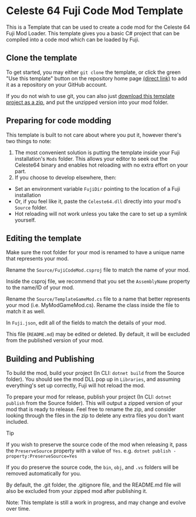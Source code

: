 # Celeste 64 Fuji Code Mod Template
This is a Template that can be used to create a code mod for the Celeste 64 Fuji Mod Loader. This template gives you a basic C# project that can be compiled into a code mod which can be loaded by Fuji.

## Clone the template
To get started, you may either `git clone` the template, or click the green "Use this template" button on the repository home page [(direct link)](https://github.com/new?template_name=Code-Mod-Template&template_owner=FujiAPI) to add it as a repository on your GitHub account.

If you do not wish to use git, you can also just [download this template project as a zip](https://github.com/FujiAPI/Code-Mod-Template/archive/refs/heads/main.zip), and put the unzipped version into your mod folder.

## Preparing for code modding
This template is built to not care about where you put it, however there's two things to note:

1. The most convenient solution is putting the template inside your Fuji installation's `Mods` folder. This allows your editor to seek out the Celeste64 binary and enables hot reloading with no extra effort on your part.
2. If you choose to develop elsewhere, then:
- Set an environment variable `FujiDir` pointing to the location of a Fuji installation
- Or, if you feel like it, paste the `Celeste64.dll` directly into your mod's `Source` folder.
- Hot reloading will not work unless you take the care to set up a symlink yourself.

## Editing the template

Make sure the root folder for your mod is renamed to have a unique name that represents your mod.

Rename the `Source/FujiCodeMod.csproj` file to match the name of your mod.

Inside the csproj file, we recommend that you set the `AssemblyName` property to the name/ID of your mod.

Rename the `Source/TemplateGameMod.cs` file to a name that better represents your mod (i.e. MyModGameMod.cs). Rename the class inside the file to match it as well.

In `Fuji.json`, edit all of the fields to match the details of your mod.

This file (`README.md`) may be edited or deleted. By default, it will be excluded from the published version of your mod.

## Building and Publishing
To build the mod, build your project (In CLI: `dotnet build` from the Source folder). You should see the mod DLL pop up in `Libraries`, and assuming everything's set up correctly, Fuji will hot reload the mod.

To prepare your mod for release, publish your project (In CLI: `dotnet publish` from the Source folder). This will output a zipped version of your mod that is ready to release. Feel free to rename the zip, and consider looking through the files in the zip to delete any extra files you don't want included.

> [!TIP]
> If you wish to preserve the source code of the mod when releasing it, pass the `PreserveSource` property with a value of `Yes`. e.g. `dotnet publish -property:PreserveSource=Yes`
>
> If you do preserve the source code, the `bin`, `obj`, and `.vs` folders will be removed automatically for you.

By default, the .git folder, the .gitignore file, and the README.md file will also be excluded from your zipped mod after publishing it.

Note: This template is still a work in progress, and may change and evolve over time.
